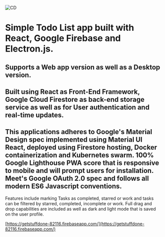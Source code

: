 ![CD](https://github.com/lineville/GetStuffDone/workflows/CD/badge.svg)

# Simple Todo List app built with React, Google Firebase and Electron.js.

## Supports a Web app version as well as a Desktop version.

## Built using React as Front-End Framework, Google Cloud Firestore as back-end storage service as well as for User authentication and real-time updates.

## This applications adheres to Google's Material Design spec implemented using Material UI React, deployed using Firestore hosting, Docker containerization and Kubernetes swarm. 100% Google Lighthouse PWA score that is responsive to mobile and will prompt users for installation. Meet's Google OAuth 2.0 spec and follows all modern ES6 Javascript conventions.

Features include marking Tasks as completed, starred or work and tasks can be filtered by starred, completed, incomplete or work. Full drag and drop capabilities are included as well as dark and light mode that is saved on the user profile.

[https://getstuffdone-82116.firebaseapp.com/](https://getstuffdone-82116.firebaseapp.com/)
